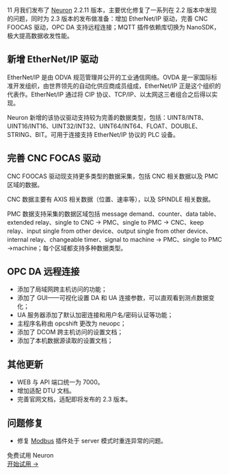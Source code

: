 11 月我们发布了 [Neuron](https://neugates.io/zh) 2.2.11 版本，主要优化修复了一系列在 2.2 版本中发现的问题，同时为 2.3 版本的发布做准备：增加 EtherNet/IP 驱动，完善 CNC FOOCAS 驱动，OPC DA 支持远程连接；MQTT 插件依赖库切换为 NanoSDK，极大提高数据收发性能。

## 新增 EtherNet/IP 驱动

EtherNet/IP 是由 ODVA 规范管理并公开的工业通信网络。OVDA 是一家国际标准开发组织，由世界领先的自动化供应商成员组成，EtherNet/IP 正是这个组织的代表作。EtherNet/IP 通过将 CIP 协议、TCP/IP、以太网这三者组合之后得以实现。

Neuron 新增的该协议驱动支持较为完善的数据类型，包括：UINT8/INT8、UINT16/INT16、UINT32/INT32、UINT64/INT64、FLOAT、DOUBLE、STRING、BIT。可用于连接支持 EtherNet/IP 协议的 PLC 设备。

## 完善 CNC FOCAS 驱动

CNC FOOCAS 驱动现支持更多类型的数据采集，包括 CNC 相关数据以及 PMC 区域的数据。

CNC 数据主要有 AXIS 相关数据（位置、速率等），以及 SPINDLE 相关数据。

PMC 数据支持采集的数据区域包括 message demand、counter、data table、extended relay、single to CNC → PMC、single to PMC → CNC、keep relay、input single from other device、output single from other device、internal relay、changeable timer、signal to machine → PMC、single to PMC ->machine；每个区域都支持多种数据类型。

## OPC DA 远程连接

- 添加了局域网跨主机访问的功能；
- 添加了 GUI——可视化设置 DA 和 UA 连接参数，可以直观看到测点数据变化；
- UA 服务器添加了默认加密连接和用户名/密码认证等功能；
- 主程序名称由 opcshift 更改为 neuopc；
- 添加了 DCOM 跨主机访问的设置文档；
- 添加了本机数据源读取的设置文档；

## 其他更新

- WEB 与 API 端口统一为 7000。
- 增加适配 DTU 文档。
- 完善官网文档，适配即将发布的 2.3 版本。

## 问题修复

- 修复 [Modbus](https://www.emqx.com/zh/blog/modbus-protocol-the-grandfather-of-iot-communication) 插件处于 server 模式时重连异常的问题。



<section class="promotion">
    <div>
        免费试用 Neuron
    </div>
    <a href="https://www.emqx.com/zh/try?product=neuron" class="button is-gradient px-5">开始试用 →</a>
</section>
